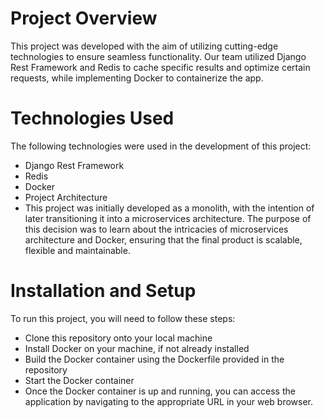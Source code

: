 # Project Overview
This project was developed with the aim of utilizing cutting-edge technologies to ensure seamless functionality. Our team utilized Django Rest Framework and Redis to cache specific results and optimize certain requests, while implementing Docker to containerize the app.

# Technologies Used
The following technologies were used in the development of this project:

- Django Rest Framework
- Redis
- Docker
- Project Architecture
- This project was initially developed as a monolith, with the intention of later transitioning it into a microservices architecture. The purpose of this    decision was to learn about the intricacies of microservices architecture and Docker, ensuring that the final product is scalable, flexible and maintainable.

# Installation and Setup
To run this project, you will need to follow these steps:

- Clone this repository onto your local machine
- Install Docker on your machine, if not already installed
- Build the Docker container using the Dockerfile provided in the repository
- Start the Docker container
- Once the Docker container is up and running, you can access the application by navigating to the appropriate URL in your web browser.
